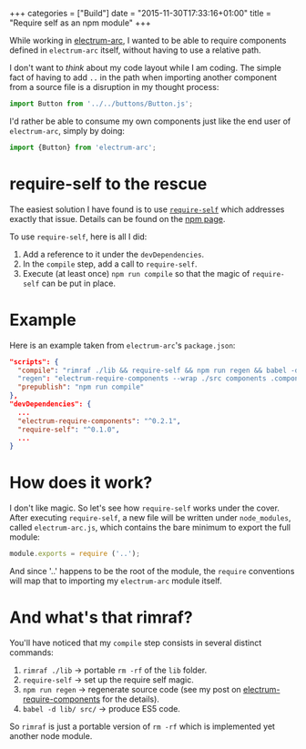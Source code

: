 +++
categories = ["Build"]
date = "2015-11-30T17:33:16+01:00"
title = "Require self as an npm module"
+++

While working in [electrum-arc](https://github.com/epsitec-sa/electrum-arc/),
I wanted to be able to require components defined in `electrum-arc` itself,
without having to use a relative path.

I don't want to _think_ about my code layout while I am coding. The
simple fact of having to add `..` in the path when importing another
component from a source file is a disruption in my thought process:

```javascript
import Button from '../../buttons/Button.js';
``` 

I'd rather be able to consume my own components just like the end
user of `electrum-arc`, simply by doing:

```javascript
import {Button} from 'electrum-arc';
```

# require-self to the rescue

The easiest solution I have found is to use [`require-self`](https://www.npmjs.com/package/require-self)
which addresses exactly that issue. Details can be found on the
[npm page](https://github.com/epsitec-sa/electrum-arc/).

To use `require-self`, here is all I did:

1. Add a reference to it under the `devDependencies`.
2. In the `compile` step, add a call to `require-self`.
3. Execute (at least once) `npm run compile` so that the magic
   of `require-self` can be put in place.
   
# Example

Here is an example taken from `electrum-arc`'s `package.json`:

```json
"scripts": {
  "compile": "rimraf ./lib && require-self && npm run regen && babel -d lib src"
  "regen": "electrum-require-components --wrap ./src components .component.js all-components.js",
  "prepublish": "npm run compile"
},
"devDependencies": {
  ...
  "electrum-require-components": "^0.2.1",
  "require-self": "^0.1.0",
  ...
}
```

# How does it work?

I don't like magic. So let's see how `require-self` works under the
cover. After executing `require-self`, a new file will be written
under `node_modules`, called `electrum-arc.js`, which contains the
bare minimum to export the full module:

```javascript
module.exports = require ('..');
```

And since '..' happens to be the root of the module, the `require`
conventions will map that to importing my `electrum-arc` module
itself.

# And what's that rimraf?

You'll have noticed that my `compile` step consists in several
distinct commands:

1. `rimraf ./lib` &rarr; portable `rm -rf` of the `lib` folder.
2. `require-self` &rarr; set up the require self magic.
3. `npm run regen` &rarr; regenerate source code (see my post on
[electrum-require-components](building-electrum-require-components-tool.html)
for the details).
4. `babel -d lib/ src/` &rarr; produce ES5 code.

So `rimraf` is just a portable version of `rm -rf` which is
implemented yet another node module. 
